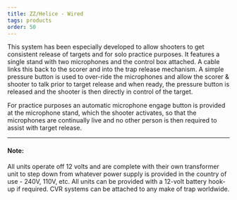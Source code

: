 ```yaml
---
title: ZZ/Helice - Wired
tags: products
order: 50
---
```

This system has been especially developed to allow shooters to get consistent release of targets and for solo practice purposes. It features a single stand with two microphones and the control box attached. A cable links this back to the scorer and into the trap release mechanism. A simple pressure button is used to over-ride the microphones and allow the scorer & shooter to talk prior to target release and when ready, the pressure button is released and the shooter is then directly in control of the target.

For practice purposes an automatic microphone engage button is provided at the microphone stand, which the shooter activates, so that the microphones are continually live and no other person is then required to assist with target release.

---

#### Note:
All units operate off 12 volts and are complete with their own transformer unit to step down from whatever power supply is provided in the country of use - 240V, 110V, etc. All units can be provided with a 12-volt battery hook-up if required. CVR systems can be attached to any make of trap worldwide.